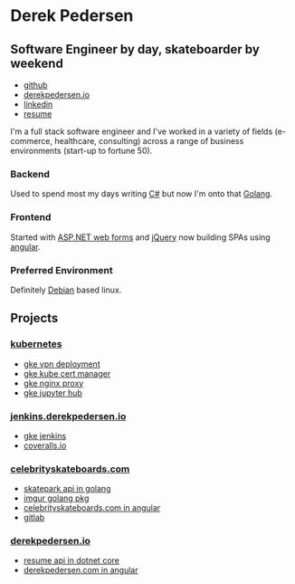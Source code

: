 # Derek Pedersen 

## **Software Engineer** by day, skateboarder by weekend ##

- [github](https://www.github.com/derekpedersen) 
- [derekpedersen.io](https://www.derekpedersen.io) 
- [linkedin](https://www.linkedin.com/in/derek-pedersen-67105415/)
- <a href="https://derekpedersen.io/api/resume/download" target="_blank">resume</a>

I'm a full stack software engineer and I've worked in a variety of fields (e-commerce, healthcare, consulting) across a range of business environments (start-up to fortune 50). 

### Backend ###

Used to spend most my days writing [C#](https://docs.microsoft.com/en-us/dotnet/csharp/) but now I'm onto that [Golang](https://golang.org/). 

### Frontend ###

Started with [ASP.NET web forms](https://www.asp.net/web-forms) and [jQuery](https://jquery.com/) now building SPAs using [angular](https://angular.io/).

### Preferred Environment ###

Definitely [Debian](https://www.debian.org/) based linux.

## Projects ##

### [kubernetes](https://cloud.google.com/kubernetes-engine/) ###
- [gke vpn deployment](https://github.com/derekpedersen/gke-vpn)
- [gke kube cert manager](https://github.com/derekpedersen/gke-kube-cert-manager)
- [gke nginx proxy](https://github.com/derekpedersen/gke-nginx-proxy)
- [gke jupyter hub](https://github.com/derekpedersen/gke-jupyter)

### [jenkins.derekpedersen.io](https://jenkins.derekpedersen.io) ###
- [gke jenkins](https://github.com/derekpedersen/gke-jenkins)
- [coveralls.io](https://coveralls.io/github/derekpedersen)

### [celebrityskateboards.com](https://celebrityskateboards.com) ###

- [skatepark api in golang](https://github.com/derekpedersen/skatepark-api-go)
- [imgur golang pkg](https://github.com/derekpedersen/imgur-go)
- [celebrityskateboards.com in angular](https://github.com/derekpedersen/celebrityskateboards-spa-angular)
- [gitlab](https://gitlab.com/celebrityskateboards)

### [derekpedersen.io](https://derekpedersen.io) ###

- [resume api in dotnet core](https://github.com/derekpedersen/resume-api-dotnetcore)
- [derekpedersen.com in angular](https://github.com/derekpedersen/derekpedersen.com-spa-angular)